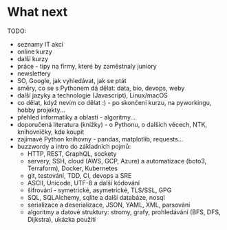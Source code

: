 What next
=========

TODO:

- seznamy IT akcí
- online kurzy
- další kurzy
- práce - tipy na firmy, které by zaměstnaly juniory
- newslettery
- SO, Google, jak vyhledávat, jak se ptát
- směry, co se s Pythonem dá dělat: data, bio, devops, weby
- další jazyky a technologie (Javascript), Linux/macOS
- co dělat, když nevím co dělat :) - po skončení kurzu, na pyworkingu, hobby projekty...
- přehled informatiky a oblastí - algoritmy...
- doporučená literatura (knížky) - o Pythonu, o dalších věcech, NTK, knihovničky, kde koupit
- zajímavé Python knihovny - pandas, matplotlib, requests...
- buzzwordy a intro do základních pojmů:
  - HTTP, REST, GraphQL, sockety
  - servery, SSH, cloud (AWS, GCP, Azure) a automatizace (boto3, Terraform), Docker, Kubernetes
  - git, testování, TDD, CI, devops a SRE
  - ASCII, Unicode, UTF-8 a další kódování
  - šifrování - symetrické, asymetrické, TLS/SSL, GPG
  - SQL, SQLAlchemy, sqlite a další databáze, nosql
  - serializace a deserializace, JSON, YAML, XML, parsování
  - algoritmy a datové struktury: stromy, grafy, prohledávání (BFS, DFS, Dijkstra), ukázka použití
